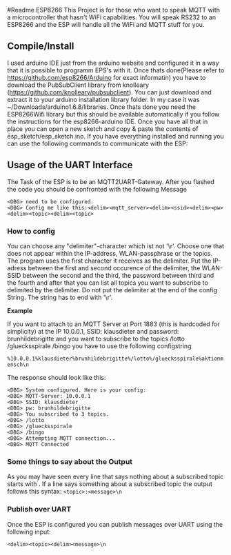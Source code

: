 #Readme ESP8266
This Project is for those who want to speak MQTT with a microcontroller that hasn't WiFi capabilities. You will speak RS232 to an ESP8266 and the ESP will handle all the WiFi and MQTT stuff for you.

## Compile/Install

I used arduino IDE just from the arduino website and configured it in a way that it is possible to programm EPS's with it. Once thats done(Please refer to https://github.com/esp8266/Arduino for exact informatin) you have to download the PubSubClient library from knolleary (https://github.com/knolleary/pubsubclient). You can just download and extract it to your arduino installation library folder. In my case it was  ~/Downloads/arduino1.6.8/libraries. Once thats done you need the ESP8266Wifi library but this should be available automatically if you follow the instructions for the esp8266-arduino IDE. Once you have all that in place you can open a new sketch and copy & paste the contents of esp_sketch/esp_sketch.ino. If you have everything installed and running you can use the following commands to communicate with the ESP:

## Usage of the UART Interface

The Task of the ESP is to be an MQTT2UART-Gateway. After you flashed the code you should be confronted with the following Message

```
<DBG> need to be configured.
<DBG> Config me like this:<delim><mqtt_server><delim><ssid><delim><pw><delim><topic><delim><topic>
```

### How to config
You can choose any "delimiter"-character which ist not '\r'. Choose one that does not appear within the IP-address, WLAN-passphrase or the topics. The program uses the first character it receives as the delimiter. Put the IP-adress between the first and second occurence of the delimiter, the WLAN-SSID between the second and the third, the password between third and the fourth and after that you can list all topics you want to subscribe to delimited by the delimiter. Do not put the delimiter at the end of the config String. The string has to end with '\r'.

**Example**

If you want to attach to an MQTT Server at Port 1883 (this is hardcoded for simplicity) at the IP 10.0.0.1, SSID: klausdieter and password: brunhildebrigitte and you want to subscribe to the topics /lotto /gluecksspirale /bingo you have to use the following configstring

`%10.0.0.1%klausdieter%brunhildebrigitte%/lotto%/gluecksspirale%aktionmensch\n`

The response should look like this:

```
<DBG> System configured. Here is your config: 
<DBG> MQTT-Server: 10.0.0.1
<DBG> SSID: klausdieter
<DBG> pw: brunhildebrigitte
<DBG> You subscribed to 3 topics.
<DBG> /lotto
<DBG> /gluecksspirale
<DBG> /bingo
<DBG> Attempting MQTT connection...
<DBG> MQTT Connected

```

### Some things to say about the Output
As you may have seen every line that says nothing about a subscribed topic starts with <DBG>. If a line says something about a  subscribed topic the output follows this syntax:
`<topic>:<message>\n`
### Publish over UART
Once the ESP is configured you can publish messages over UART using the following input:

`<delim><topic><delim><message>\n`

